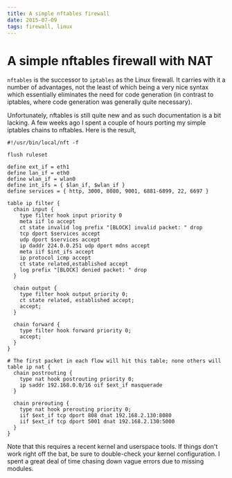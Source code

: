 ```yaml
---
title: A simple nftables firewall
date: 2015-07-09
tags: firewall, linux
---
```


# A simple nftables firewall with NAT

`nftables` is the successor to `iptables` as the Linux firewall. It carries with
it a number of advantages, not the least of which being a very nice syntax which
essentially eliminates the need for code generation (in contrast to iptables,
where code generation was generally quite necessary).

Unfortunately, nftables is still quite new and as such documentation is a bit
lacking. A few weeks ago I spent a couple of hours porting my simple iptables
chains to nftables. Here is the result,

```
#!/usr/bin/local/nft -f 

flush ruleset

define ext_if = eth1
define lan_if = eth0
define wlan_if = wlan0
define int_ifs = { $lan_if, $wlan_if }
define services = { http, 3000, 8080, 9001, 6881-6899, 22, 6697 }

table ip filter {
  chain input {
    type filter hook input priority 0
    meta iif lo accept
    ct state invalid log prefix "[BLOCK] invalid packet: " drop
    tcp dport $services accept
    udp dport $services accept
    ip daddr 224.0.0.251 udp dport mdns accept
    meta iif $int_ifs accept
    ip protocol icmp accept
    ct state related,established accept
    log prefix "[BLOCK] denied packet: " drop
  }

  chain output {
    type filter hook output priority 0;
    ct state related, established accept;
    accept;
  }

  chain forward {
    type filter hook forward priority 0;
    accept;
  }
}

# The first packet in each flow will hit this table; none others will
table ip nat {
  chain postrouting {
    type nat hook postrouting priority 0;
    ip saddr 192.168.0.0/16 oif $ext_if masquerade
  }

  chain prerouting {
    type nat hook prerouting priority 0;
    iif $ext_if tcp dport 808 dnat 192.168.2.130:8080
    iif $ext_if tcp dport 5001 dnat 192.168.2.130:5000
  }
}
```

Note that this requires a recent kernel and userspace tools. If things don't
work right off the bat, be sure to double-check your kernel configuration. I
spent a great deal of time chasing down vague errors due to missing modules.
